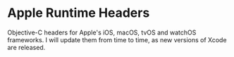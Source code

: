 # Apple Runtime Headers
Objective-C headers for Apple's iOS, macOS, tvOS and watchOS frameworks. I will update them from time to time, as new versions of Xcode are released.
